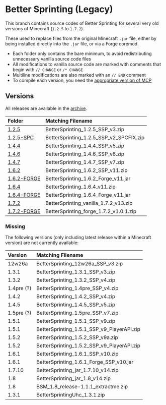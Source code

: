 # Better Sprinting (Legacy)

This branch contains source codes of Better Sprinting for several very old versions of Minecraft (`1.2.5` to `1.7.2`).

These used to replace files from the original Minecraft `.jar` file, either by being installed directly into the `.jar` file, or via a Forge coremod.

* Each folder only contains the bare minimum, to avoid redistributing unnecessary vanilla source code files
* All modifications to vanilla source code are marked with comments that begin with `// CHANGE` or `/* CHANGE`
* Multiline modifications are also marked with an `// END` comment
* To compile each version, you need the [appropriate version of MCP](https://minecraft.gamepedia.com/Programs_and_editors/Mod_Coder_Pack#History)

## Versions

All releases are available in the [archive](http://archive.chylex.com/files/mods/Better%20Sprinting/).

| Folder | Matching Filename |
|:-------|:------------------|
| [1.2.5](https://github.com/chylex/Better-Sprinting/tree/legacy/1.2.5) | BetterSprinting_1.2.5_SSP_v3.zip |
| [1.2.5-SPC](https://github.com/chylex/Better-Sprinting/tree/legacy/1.2.5-SPC) | BetterSprinting_1.2.5_SSP_v2_SPCFIX.zip |
| [1.4.4](https://github.com/chylex/Better-Sprinting/tree/legacy/1.4.4) | BetterSprinting_1.4.4_SSP_v5.zip |
| [1.4.6](https://github.com/chylex/Better-Sprinting/tree/legacy/1.4.6) | BetterSprinting_1.4.6_SSP_v6.zip |
| [1.4.7](https://github.com/chylex/Better-Sprinting/tree/legacy/1.4.7) | BetterSprinting_1.4.7_SSP_v7.zip |
| [1.6.2](https://github.com/chylex/Better-Sprinting/tree/legacy/1.6.2) | BetterSprinting_1.6.2_SSP_v11.zip |
| [1.6.2-FORGE](https://github.com/chylex/Better-Sprinting/tree/legacy/1.6.2-FORGE) | BetterSprinting_1.6.2_Forge_v11.jar |
| [1.6.4](https://github.com/chylex/Better-Sprinting/tree/legacy/1.6.4) | BetterSprinting_1.6.4_v11.zip |
| [1.6.4-FORGE](https://github.com/chylex/Better-Sprinting/tree/legacy/1.6.4-FORGE) | BetterSprinting_1.6.4_Forge_v11.jar |
| [1.7.2](https://github.com/chylex/Better-Sprinting/tree/legacy/1.7.2) | BetterSprinting_vanilla_1.7.2_v13.zip |
| [1.7.2-FORGE](https://github.com/chylex/Better-Sprinting/tree/legacy/1.7.2-FORGE;) | BetterSprinting_forge_1.7.2_v1.0.1.zip |

### Missing

The following versions (only including latest release within a Minecraft version) are not currently available:

| Version | Matching Filename |
|:--------|:------------------|
| 12w26a | BetterSprinting_12w26a_SSP_v3.zip |
| 1.3.1 | BetterSprinting_1.3.1_SSP_v3.zip |
| 1.3.2 | BetterSprinting_1.3.2_SSP_v4.zip |
| 1.4pre (?) | BetterSprinting_1.4pre_SSP_v4.zip |
| 1.4.2 | BetterSprinting_1.4.2_SSP_v4.zip |
| 1.4.5 | BetterSprinting_1.4.5_SSP_v5.zip |
| 1.5pre (?) | BetterSprinting_1.5pre_SSP_v7.zip |
| 1.5.1 | BetterSprinting_1.5.1_SSP_v9.zip |
| 1.5.1 | BetterSprinting_1.5.1_SSP_v9_PlayerAPI.zip |
| 1.5.2 | BetterSprinting_1.5.2_SSP_v9a.zip |
| 1.5.2 | BetterSprinting_1.5.2_SSP_v9_PlayerAPI.zip |
| 1.6.1 | BetterSprinting_1.6.1_SSP_v10.zip |
| 1.6.1 | BetterSprinting_1.6.1_Forge_SSP_v10.jar |
| 1.7.10 | BetterSprinting_jar_1.7.10_v14.zip |
| 1.8 | BetterSprinting_jar_1.8_v14.zip |
| 1.8 | BSM_1.8_release-1.1.1_extractme.zip |
| 1.3.1 | BetterSprintingUhc_1.3.1.zip |
